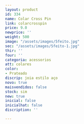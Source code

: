 ```yaml
---
layout: product
id: 334
name: Colar Cross Pin
link: colarcrosspin
price: 9.0
newprice: ''
weight: 500
image: "/assets/images/5feito.jpg"
sec: "/assets/images/5feito-1.jpg"
thir: ''
four: ''
categoria: acessorios
att: colares
color:
- Prateado
discrip: joia estilo aço
novo: true
maisvendidos: false
stock: sim
new: true
inicial: false
inicialhat: false
discription: ''

---
```

